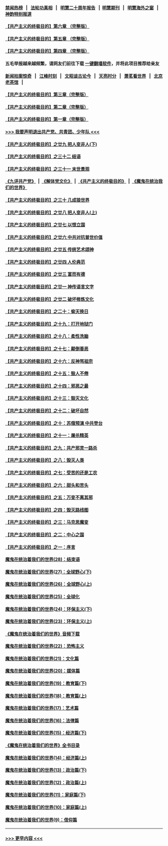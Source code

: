 #### [禁闻热榜](热点新闻.md?=0)  &nbsp;&nbsp;|&nbsp;&nbsp; [法轮功真相](https://github.com/gfw-breaker/truth/blob/master/README.md?=0) &nbsp;&nbsp;|&nbsp;&nbsp; [明慧二十周年报告](https://github.com/gfw-breaker/mh-reports/blob/master/README.md?=0) &nbsp;&nbsp;|&nbsp;&nbsp;[明慧期刊](https://github.com/gfw-breaker/mh-qikan) &nbsp;&nbsp;|&nbsp;&nbsp; [明慧海外之窗](https://github.com/gfw-breaker/mh-news/blob/master/README.md?=0) &nbsp;&nbsp;|&nbsp;&nbsp; [神韵特别报道](https://github.com/gfw-breaker/mh-news/blob/master/shenyun.md?=0)
#### [【共产主义的终极目的】第六章 （完整版）](../pages/nsc422/n11428913.md?t=03040131) 
#### [【共产主义的终极目的】第五章 （完整版）](../pages/nsc422/n11428912.md?t=03040131) 
#### [【共产主义的终极目的】第四章 （完整版）](../pages/nsc422/n11428907.md?t=03040131) 
#### 五毛举报越来越频繁，请网友们前往下载 [一键翻墙软件](https://github.com/gfw-breaker/ssr-accounts)，并将此项目推荐给亲友
#### [新闻拍案惊奇](https://github.com/gfw-breaker/banned-news/blob/master/pages/link4.md) &nbsp;&nbsp;|&nbsp;&nbsp; [江峰时刻](https://github.com/gfw-breaker/banned-news/blob/master/pages/link4.md) &nbsp;&nbsp;|&nbsp;&nbsp; [文昭谈古论今](https://github.com/gfw-breaker/banned-news/blob/master/pages/link4.md) &nbsp;&nbsp;|&nbsp;&nbsp; [天亮时分](https://github.com/gfw-breaker/banned-news/blob/master/pages/link4.md) &nbsp;&nbsp;|&nbsp;&nbsp; [萧茗看世界](https://github.com/gfw-breaker/banned-news/blob/master/pages/link4.md) &nbsp;&nbsp;|&nbsp;&nbsp; [北京老茶馆](https://github.com/gfw-breaker/banned-news/blob/master/pages/link4.md) &nbsp;&nbsp;|&nbsp;&nbsp; 
#### [【共产主义的终极目的】第三章（完整版）](../pages/nsc422/n11428848.md?t=03040131) 
#### [【共产主义的终极目的】第二章（完整版）](../pages/nsc422/n11428831.md?t=03040131) 
#### [【共产主义的终极目的】第一章（完整版）](../pages/nsc422/n11417651.md?t=03040131) 
#### [>>> 我要声明退出共产党、共青团、少年队 <<<](https://github.com/begood0513/goodnews/blob/master/quit/letter.md) 
#### [【共产主义的终极目的】之廿九 把人变非人(下)](../pages/nsc422/n11344140.md?t=03040131) 
#### [【共产主义的终极目的】之三十二 结语](../pages/nsc422/n11360535.md?t=03040131) 
#### [【共产主义的终极目的】之三十一 末世景观](../pages/nsc422/n11351129.md?t=03040131) 
#### [《九评共产党》](https://github.com/begood0513/9ping.md/blob/master/README.md) &nbsp;|&nbsp; [《解体党文化》](../../../../jtdwh.md/blob/master/README.md)  &nbsp;|&nbsp; [《共产主义的终极目的》](../../../../gczydzjmd.md/blob/master/README.md) &nbsp;|&nbsp; [《魔鬼在统治我们的世界》](../../../../mgztzwmdsj.md/blob/master/README.md) 
#### [【共产主义的终极目的】之三十 几成狼世界](../pages/nsc422/n11348280.md?t=03040131) 
#### [【共产主义的终极目的】之廿八 把人变非人(上)](../pages/nsc422/n11340492.md?t=03040131) 
#### [【共产主义的终极目的】之廿七 以恨立国](../pages/nsc422/n11336944.md?t=03040131) 
#### [【共产主义的终极目的】之廿六 中共对抗普世价值](../pages/nsc422/n11324785.md?t=03040131) 
#### [【共产主义的终极目的】之廿五 传统艺术颂神](../pages/nsc422/n11296396.md?t=03040131) 
#### [【共产主义的终极目的】之廿四 人伦典范](../pages/nsc422/n11296397.md?t=03040131) 
#### [【共产主义的终极目的】之廿三 富而有德](../pages/nsc422/n11283598.md?t=03040131) 
#### [【共产主义的终极目的】之廿一 神传语言文字](../pages/nsc422/n11263265.md?t=03040131) 
#### [【共产主义的终极目的】之廿二 破坏修炼文化](../pages/nsc422/n11245728.md?t=03040131) 
#### [【共产主义的终极目的】之二十：偷天换日](../pages/nsc422/n11238846.md?t=03040131) 
#### [【共产主义的终极目的】之十九：打开地狱门](../pages/nsc422/n11206376.md?t=03040131) 
#### [【共产主义的终极目的】之十八：柔性洗脑](../pages/nsc422/n11199994.md?t=03040131) 
#### [【共产主义的终极目的】之十七：颠倒善恶](../pages/nsc422/n11179782.md?t=03040131) 
#### [【共产主义的终极目的】之十六：反神骂祖宗](../pages/nsc422/n11166798.md?t=03040131) 
#### [【共产主义的终极目的】之十五：毁人不倦](../pages/nsc422/n11166792.md?t=03040131) 
#### [【共产主义的终极目的】之十四：邪恶之最](../pages/nsc422/n11150249.md?t=03040131) 
#### [【共产主义的终极目的】之十三：毁灭文化](../pages/nsc422/n11135227.md?t=03040131) 
#### [【共产主义的终极目的】之十二：破坏自然](../pages/nsc422/n11135214.md?t=03040131) 
#### [【共产主义的终极目的】之十：苏俄预演 中共登台](../pages/nsc422/n11118424.md?t=03040131) 
#### [【共产主义的终极目的】之十一：屠杀精英](../pages/nsc422/n11118442.md?t=03040131) 
#### [【共产主义的终极目的】之九：共产邪灵一路杀](../pages/nsc422/n11114139.md?t=03040131) 
#### [【共产主义的终极目的】之八：毁灭人类](../pages/nsc422/n11108503.md?t=03040131) 
#### [【共产主义的终极目的】之七：受苦的还是工农](../pages/nsc422/n11101809.md?t=03040131) 
#### [【共产主义的终极目的】之六：甜头和苦头](../pages/nsc422/n11096971.md?t=03040131) 
#### [【共产主义的终极目的】之五：万变不离其邪](../pages/nsc422/n11091285.md?t=03040131) 
#### [【共产主义的终极目的】之四：毁灭路线图](../pages/nsc422/n11086284.md?t=03040131) 
#### [【共产主义的终极目的】之三：马克思魔变](../pages/nsc422/n11061941.md?t=03040131) 
#### [【共产主义的终极目的】之二：中心之国](../pages/nsc422/n11047728.md?t=03040131) 
#### [【共产主义的终极目的】之一：序言](../pages/nsc422/n11086077.md?t=03040131) 
#### [魔鬼在统治着我们的世界(28)：结束语](../pages/nsc422/n10936246.md?t=03040131) 
#### [魔鬼在统治着我们的世界(27)：全球野心(下)](../pages/nsc422/n10928319.md?t=03040131) 
#### [魔鬼在统治着我们的世界(26)：全球野心(上)](../pages/nsc422/n10900318.md?t=03040131) 
#### [魔鬼在统治着我们的世界(25)：全球化](../pages/nsc422/n10788205.md?t=03040131) 
#### [魔鬼在统治着我们的世界(24)：环保主义(下)](../pages/nsc422/n10695307.md?t=03040131) 
#### [魔鬼在统治着我们的世界(23)：环保主义(上)](../pages/nsc422/n10688613.md?t=03040131) 
#### [《魔鬼在统治着我们的世界》音频下载](../pages/nsc422/n10635553.md?t=03040131) 
#### [魔鬼在统治着我们的世界(22)：恐怖主义](../pages/nsc422/n10614727.md?t=03040131) 
#### [魔鬼在统治着我们的世界(21)：文化篇](../pages/nsc422/n10597706.md?t=03040131) 
#### [魔鬼在统治着我们的世界(20)：媒体篇](../pages/nsc422/n10586579.md?t=03040131) 
#### [魔鬼在统治着我们的世界(19)：教育篇(下)](../pages/nsc422/n10564808.md?t=03040131) 
#### [魔鬼在统治着我们的世界(18)：教育篇(上)](../pages/nsc422/n10526970.md?t=03040131) 
#### [魔鬼在统治着我们的世界(17)：艺术篇](../pages/nsc422/n10499093.md?t=03040131) 
#### [魔鬼在统治着我们的世界(16)：法律篇](../pages/nsc422/n10485969.md?t=03040131) 
#### [魔鬼在统治着我们的世界(15)：经济篇(下)](../pages/nsc422/n10469975.md?t=03040131) 
#### [《魔鬼在统治着我们的世界》全书目录](../pages/nsc422/n10464261.md?t=03040131) 
#### [魔鬼在统治着我们的世界(14)：经济篇(上)](../pages/nsc422/n10457370.md?t=03040131) 
#### [魔鬼在统治着我们的世界(13)：政治篇(下)](../pages/nsc422/n10448270.md?t=03040131) 
#### [魔鬼在统治着我们的世界(12)：政治篇(上)](../pages/nsc422/n10444576.md?t=03040131) 
#### [魔鬼在统治着我们的世界(11)：家庭篇(下)](../pages/nsc422/n10440961.md?t=03040131) 
#### [魔鬼在统治着我们的世界(10)：家庭篇(上)](../pages/nsc422/n10435448.md?t=03040131) 
#### [魔鬼在统治着我们的世界(9)：信仰篇](../pages/nsc422/n10432159.md?t=03040131) 

----
#### [ >>> 更早内容 <<< ](../indexes/nsc422-earlier.md)
